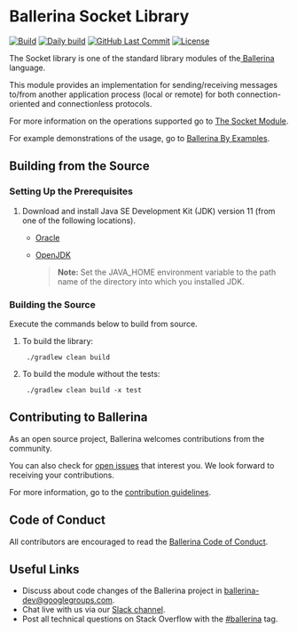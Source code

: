 Ballerina Socket Library
===================

  [![Build](https://github.com/ballerina-platform/module-ballerina-socket/workflows/Build/badge.svg)](https://github.com/ballerina-platform/module-ballerina-socket/actions?query=workflow%3ABuild)
  [![Daily build](https://github.com/ballerina-platform/module-ballerina-socket/workflows/Daily%20build/badge.svg)](https://github.com/ballerina-platform/module-ballerina-socket/actions?query=workflow%3A%22Daily+build%22)
  [![GitHub Last Commit](https://img.shields.io/github/last-commit/ballerina-platform/module-ballerina-socket.svg)](https://github.com/ballerina-platform/module-ballerina-socket/commits/master)
  [![License](https://img.shields.io/badge/License-Apache%202.0-blue.svg)](https://opensource.org/licenses/Apache-2.0)

The Socket library is one of the standard library modules of the<a target="_blank" href="https://ballerina.io/"> Ballerina</a> language.

This module provides an implementation for sending/receiving messages to/from another application process (local or remote) for both connection-oriented and connectionless protocols. 

For more information on the operations supported go to [The Socket Module](https://ballerina.io/swan-lake/learn/api-docs/ballerina/socket/).

For example demonstrations of the usage, go to [Ballerina By Examples](https://ballerina.io/swan-lake/learn/by-example/tcp-socket-listener-client.html).

## Building from the Source

### Setting Up the Prerequisites

1. Download and install Java SE Development Kit (JDK) version 11 (from one of the following locations).

   * [Oracle](https://www.oracle.com/java/technologies/javase-jdk11-downloads.html)
   
   * [OpenJDK](https://adoptopenjdk.net/)
   
        > **Note:** Set the JAVA_HOME environment variable to the path name of the directory into which you installed JDK.
     

### Building the Source

Execute the commands below to build from source.

1. To build the library:
        
        ./gradlew clean build

2. To build the module without the tests:

        ./gradlew clean build -x test
        
## Contributing to Ballerina

As an open source project, Ballerina welcomes contributions from the community. 

You can also check for [open issues](https://github.com/ballerina-platform/module-ballerina-socket/issues) that interest you. We look forward to receiving your contributions.

For more information, go to the [contribution guidelines](https://github.com/ballerina-platform/ballerina-lang/blob/master/CONTRIBUTING.md).

## Code of Conduct

All contributors are encouraged to read the [Ballerina Code of Conduct](https://ballerina.io/code-of-conduct).

## Useful Links

* Discuss about code changes of the Ballerina project in [ballerina-dev@googlegroups.com](mailto:ballerina-dev@googlegroups.com).
* Chat live with us via our [Slack channel](https://ballerina.io/community/slack/).
* Post all technical questions on Stack Overflow with the [#ballerina](https://stackoverflow.com/questions/tagged/ballerina) tag.
